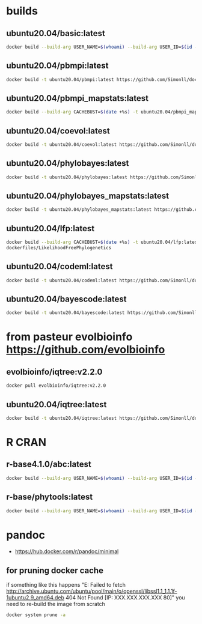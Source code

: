 # builds
## ubuntu20.04/basic:latest
```bash
docker build --build-arg USER_NAME=$(whoami) --build-arg USER_ID=$(id -u ${USER}) --build-arg GROUP_ID=$(id -g ${USER}) -t ubuntu20.04/basic:latest https://github.com/Simonll/docker.git#develop:/dockerfiles/basic --pull
```
## ubuntu20.04/pbmpi:latest
```bash
docker build -t ubuntu20.04/pbmpi:latest https://github.com/Simonll/docker.git#develop:/dockerfiles/phylobayes-mpi
```
## ubuntu20.04/pbmpi_mapstats:latest
```bash
docker build --build-arg CACHEBUST=$(date +%s) -t ubuntu20.04/pbmpi_mapstats:latest https://github.com/Simonll/docker.git#develop:/dockerfiles/phylobayes-mpi/mapstats
```
## ubuntu20.04/coevol:latest
```bash
docker build -t ubuntu20.04/coevol:latest https://github.com/Simonll/docker.git#develop:/dockerfiles/coevol
```
## ubuntu20.04/phylobayes:latest
```bash
docker build -t ubuntu20.04/phylobayes:latest https://github.com/Simonll/docker.git#develop:/dockerfiles/phylobayes
```
## ubuntu20.04/phylobayes_mapstats:latest
```bash
docker build -t ubuntu20.04/phylobayes_mapstats:latest https://github.com/Simonll/docker.git#develop:/dockerfiles/phylobayes/mapstats
```
## ubuntu20.04/lfp:latest
```bash
docker build --build-arg CACHEBUST=$(date +%s) -t ubuntu20.04/lfp:latest https://github.com/Simonll/docker.git#develop:/
dockerfiles/LikelihoodFreePhylogenetics
```
## ubuntu20.04/codeml:latest
```bash
docker build -t ubuntu20.04/codeml:latest https://github.com/Simonll/docker.git#develop:/dockerfiles/codeml
```
## ubuntu20.04/bayescode:latest
```bash
docker build -t ubuntu20.04/bayescode:latest https://github.com/Simonll/docker.git#develop:/dockerfiles/BayesCode
```
# from pasteur evolbioinfo https://github.com/evolbioinfo
## evolbioinfo/iqtree:v2.2.0
```bash
docker pull evolbioinfo/iqtree:v2.2.0
```
## ubuntu20.04/iqtree:latest
```bash
docker build -t ubuntu20.04/iqtree:latest https://github.com/Simonll/docker.git#develop:/dockerfiles/iqtree
```
# R CRAN
## r-base4.1.0/abc:latest
```bash
docker build --build-arg USER_NAME=$(whoami) --build-arg USER_ID=$(id -u ${USER}) --build-arg GROUP_ID=$(id -g ${USER}) --build-arg CACHEBUST=$(date +%s) -t r-base3.6.3/abc:latest https://github.com/Simonll/docker.git#develop:/dockerfiles/r-base-abc --pull
```
## r-base/phytools:latest
```bash
docker build --build-arg USER_NAME=$(whoami) --build-arg USER_ID=$(id -u ${USER}) --build-arg GROUP_ID=$(id -g ${USER}) --build-arg CACHEBUST=$(date +%s) -t r-base3.6.3/phytools:latest https://github.com/Simonll/docker.git#develop:/dockerfiles/r-base-phytools --pull
```
# pandoc
- https://hub.docker.com/r/pandoc/minimal

## for pruning docker cache
if something like this happens "E: Failed to fetch http://archive.ubuntu.com/ubuntu/pool/main/o/openssl/libssl1.1_1.1.1f-1ubuntu2.9_amd64.deb  404  Not Found [IP: XXX.XXX.XXX.XXX 80]" you need to re-build the image from scratch
```bash
docker system prune -a
```
